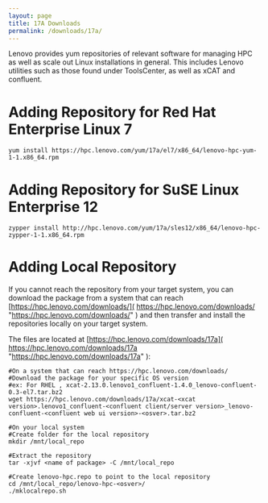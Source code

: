 ```yaml
---
layout: page
title: 17A Downloads
permalink: /downloads/17a/
---
```


Lenovo provides yum repositories of relevant software for managing HPC as well
as scale out Linux installations in general.  This includes Lenovo utilities
such as those found under ToolsCenter, as well as xCAT and confluent.

Adding Repository for Red Hat Enterprise Linux 7
============================
    yum install https://hpc.lenovo.com/yum/17a/el7/x86_64/lenovo-hpc-yum-1-1.x86_64.rpm

Adding Repository for SuSE Linux Enterprise 12
============================
    zypper install http://hpc.lenovo.com/yum/17a/sles12/x86_64/lenovo-hpc-zypper-1-1.x86_64.rpm
    
Adding Local Repository
============================    
If you cannot reach the repository from your target system, you can download the package from a system that can reach [https://hpc.lenovo.com/downloads/]( https://hpc.lenovo.com/downloads/ "https://hpc.lenovo.com/downloads/" ) and then transfer and install the repositories locally on your target system. 

The files are located at [https://hpc.lenovo.com/downloads/17a]( https://hpc.lenovo.com/downloads/17a "https://hpc.lenovo.com/downloads/17a" ):

    #On a system that can reach https://hpc.lenovo.com/downloads/
    #Download the package for your specific OS version
    #ex: For RHEL , xcat-2.13.0.lenovo1_confluent-1.4.0_lenovo-confluent-0.3-el7.tar.bz2
    wget https://hpc.lenovo.com/downloads/17a/xcat-<xcat version>.lenovo1_confluent-<confluent client/server version>_lenovo-confluent-<confluent web ui version>-<osver>.tar.bz2
    
    #On your local system 
    #Create folder for the local repository
    mkdir /mnt/local_repo
    
    #Extract the repository 
    tar -xjvf <name of package> -C /mnt/local_repo
    
    #Create lenovo-hpc.repo to point to the local repository
    cd /mnt/local_repo/lenovo-hpc-<osver>/
    ./mklocalrepo.sh
    
